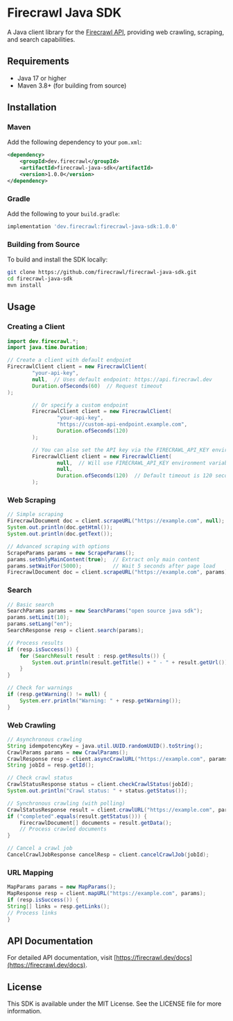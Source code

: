 # Firecrawl Java SDK

A Java client library for the [Firecrawl API](https://firecrawl.dev), providing web crawling, scraping, and search capabilities.

## Requirements

- Java 17 or higher
- Maven 3.8+ (for building from source)

## Installation

### Maven

Add the following dependency to your `pom.xml`:

```xml
<dependency>
    <groupId>dev.firecrawl</groupId>
    <artifactId>firecrawl-java-sdk</artifactId>
    <version>1.0.0</version>
</dependency>
```

### Gradle

Add the following to your `build.gradle`:

```groovy
implementation 'dev.firecrawl:firecrawl-java-sdk:1.0.0'
```

### Building from Source

To build and install the SDK locally:

```bash
git clone https://github.com/firecrawl/firecrawl-java-sdk.git
cd firecrawl-java-sdk
mvn install
```

## Usage

### Creating a Client

```java
import dev.firecrawl.*;
import java.time.Duration;

// Create a client with default endpoint
FirecrawlClient client = new FirecrawlClient(
        "your-api-key",
        null,  // Uses default endpoint: https://api.firecrawl.dev
        Duration.ofSeconds(60)  // Request timeout
);

        // Or specify a custom endpoint
        FirecrawlClient client = new FirecrawlClient(
                "your-api-key",
                "https://custom-api-endpoint.example.com",
                Duration.ofSeconds(120)
        );

        // You can also set the API key via the FIRECRAWL_API_KEY environment variable
        FirecrawlClient client = new FirecrawlClient(
                null,  // Will use FIRECRAWL_API_KEY environment variable
                null,
                Duration.ofSeconds(120)  // Default timeout is 120 seconds
        );
```

### Web Scraping

```java
// Simple scraping
FirecrawlDocument doc = client.scrapeURL("https://example.com", null);
System.out.println(doc.getHtml());
System.out.println(doc.getText());

// Advanced scraping with options
ScrapeParams params = new ScrapeParams();
params.setOnlyMainContent(true);  // Extract only main content
params.setWaitFor(5000);          // Wait 5 seconds after page load
FirecrawlDocument doc = client.scrapeURL("https://example.com", params);
```

### Search

```java
// Basic search
SearchParams params = new SearchParams("open source java sdk");
params.setLimit(10);
params.setLang("en");
SearchResponse resp = client.search(params);

// Process results
if (resp.isSuccess()) {
    for (SearchResult result : resp.getResults()) {
        System.out.println(result.getTitle() + " - " + result.getUrl());
    }
}

// Check for warnings
if (resp.getWarning() != null) {
    System.err.println("Warning: " + resp.getWarning());
}
```

### Web Crawling

```java
// Asynchronous crawling
String idempotencyKey = java.util.UUID.randomUUID().toString();
CrawlParams params = new CrawlParams();
CrawlResponse resp = client.asyncCrawlURL("https://example.com", params, idempotencyKey);
String jobId = resp.getId();

// Check crawl status
CrawlStatusResponse status = client.checkCrawlStatus(jobId);
System.out.println("Crawl status: " + status.getStatus());

// Synchronous crawling (with polling)
CrawlStatusResponse result = client.crawlURL("https://example.com", params, idempotencyKey, 5);
if ("completed".equals(result.getStatus())) {
    FirecrawlDocument[] documents = result.getData();
    // Process crawled documents
}

// Cancel a crawl job
CancelCrawlJobResponse cancelResp = client.cancelCrawlJob(jobId);
```

### URL Mapping

```java
MapParams params = new MapParams();
MapResponse resp = client.mapURL("https://example.com", params);
if (resp.isSuccess()) {
String[] links = resp.getLinks();
// Process links
}
```

## API Documentation

For detailed API documentation, visit [https://firecrawl.dev/docs](https://firecrawl.dev/docs).

## License

This SDK is available under the MIT License. See the LICENSE file for more information.